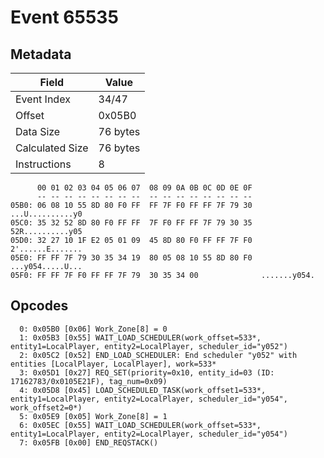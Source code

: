 # Event 65535

## Metadata

| Field           | Value    |
|-----------------|----------|
| Event Index     | 34/47    |
| Offset          | 0x05B0   |
| Data Size       | 76 bytes |
| Calculated Size | 76 bytes |
| Instructions    | 8        |

```
      00 01 02 03 04 05 06 07  08 09 0A 0B 0C 0D 0E 0F
      -- -- -- -- -- -- -- --  -- -- -- -- -- -- -- --
05B0: 06 08 10 55 8D 80 F0 FF  FF 7F F0 FF FF 7F 79 30  ...U..........y0
05C0: 35 32 52 8D 80 F0 FF FF  7F F0 FF FF 7F 79 30 35  52R..........y05
05D0: 32 27 10 1F E2 05 01 09  45 8D 80 F0 FF FF 7F F0  2'......E.......
05E0: FF FF 7F 79 30 35 34 19  80 05 08 10 55 8D 80 F0  ...y054.....U...
05F0: FF FF 7F F0 FF FF 7F 79  30 35 34 00              .......y054.    
```

## Opcodes

```
  0: 0x05B0 [0x06] Work_Zone[8] = 0
  1: 0x05B3 [0x55] WAIT_LOAD_SCHEDULER(work_offset=533*, entity1=LocalPlayer, entity2=LocalPlayer, scheduler_id="y052")
  2: 0x05C2 [0x52] END_LOAD_SCHEDULER: End scheduler "y052" with entities [LocalPlayer, LocalPlayer], work=533*
  3: 0x05D1 [0x27] REQ_SET(priority=0x10, entity_id=03 (ID: 17162783/0x0105E21F), tag_num=0x09)
  4: 0x05D8 [0x45] LOAD_SCHEDULED_TASK(work_offset1=533*, entity1=LocalPlayer, entity2=LocalPlayer, scheduler_id="y054", work_offset2=0*)
  5: 0x05E9 [0x05] Work_Zone[8] = 1
  6: 0x05EC [0x55] WAIT_LOAD_SCHEDULER(work_offset=533*, entity1=LocalPlayer, entity2=LocalPlayer, scheduler_id="y054")
  7: 0x05FB [0x00] END_REQSTACK()
```
